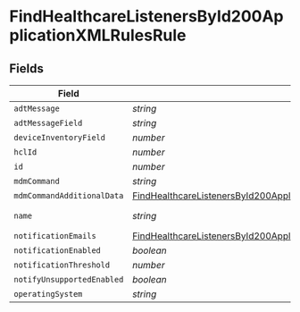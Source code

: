 # FindHealthcareListenersById200ApplicationXMLRulesRule


## Fields

| Field                                                                                                                                                                                     | Type                                                                                                                                                                                      | Required                                                                                                                                                                                  | Description                                                                                                                                                                               | Example                                                                                                                                                                                   |
| ----------------------------------------------------------------------------------------------------------------------------------------------------------------------------------------- | ----------------------------------------------------------------------------------------------------------------------------------------------------------------------------------------- | ----------------------------------------------------------------------------------------------------------------------------------------------------------------------------------------- | ----------------------------------------------------------------------------------------------------------------------------------------------------------------------------------------- | ----------------------------------------------------------------------------------------------------------------------------------------------------------------------------------------- |
| `adtMessage`                                                                                                                                                                              | *string*                                                                                                                                                                                  | :heavy_minus_sign:                                                                                                                                                                        | N/A                                                                                                                                                                                       |                                                                                                                                                                                           |
| `adtMessageField`                                                                                                                                                                         | *string*                                                                                                                                                                                  | :heavy_minus_sign:                                                                                                                                                                        | N/A                                                                                                                                                                                       |                                                                                                                                                                                           |
| `deviceInventoryField`                                                                                                                                                                    | *number*                                                                                                                                                                                  | :heavy_minus_sign:                                                                                                                                                                        | N/A                                                                                                                                                                                       | -1                                                                                                                                                                                        |
| `hclId`                                                                                                                                                                                   | *number*                                                                                                                                                                                  | :heavy_minus_sign:                                                                                                                                                                        | N/A                                                                                                                                                                                       | 1                                                                                                                                                                                         |
| `id`                                                                                                                                                                                      | *number*                                                                                                                                                                                  | :heavy_minus_sign:                                                                                                                                                                        | N/A                                                                                                                                                                                       | 1                                                                                                                                                                                         |
| `mdmCommand`                                                                                                                                                                              | *string*                                                                                                                                                                                  | :heavy_minus_sign:                                                                                                                                                                        | N/A                                                                                                                                                                                       | EnableLostMode                                                                                                                                                                            |
| `mdmCommandAdditionalData`                                                                                                                                                                | [FindHealthcareListenersById200ApplicationXMLRulesRuleMdmCommandAdditionalData](../../models/operations/findhealthcarelistenersbyid200applicationxmlrulesrulemdmcommandadditionaldata.md) | :heavy_minus_sign:                                                                                                                                                                        | N/A                                                                                                                                                                                       |                                                                                                                                                                                           |
| `name`                                                                                                                                                                                    | *string*                                                                                                                                                                                  | :heavy_minus_sign:                                                                                                                                                                        | N/A                                                                                                                                                                                       | Patient Discharge                                                                                                                                                                         |
| `notificationEmails`                                                                                                                                                                      | [FindHealthcareListenersById200ApplicationXMLRulesRuleNotificationEmails](../../models/operations/findhealthcarelistenersbyid200applicationxmlrulesrulenotificationemails.md)             | :heavy_minus_sign:                                                                                                                                                                        | N/A                                                                                                                                                                                       |                                                                                                                                                                                           |
| `notificationEnabled`                                                                                                                                                                     | *boolean*                                                                                                                                                                                 | :heavy_minus_sign:                                                                                                                                                                        | N/A                                                                                                                                                                                       |                                                                                                                                                                                           |
| `notificationThreshold`                                                                                                                                                                   | *number*                                                                                                                                                                                  | :heavy_minus_sign:                                                                                                                                                                        | N/A                                                                                                                                                                                       | 15                                                                                                                                                                                        |
| `notifyUnsupportedEnabled`                                                                                                                                                                | *boolean*                                                                                                                                                                                 | :heavy_minus_sign:                                                                                                                                                                        | N/A                                                                                                                                                                                       |                                                                                                                                                                                           |
| `operatingSystem`                                                                                                                                                                         | *string*                                                                                                                                                                                  | :heavy_minus_sign:                                                                                                                                                                        | N/A                                                                                                                                                                                       | iPhone                                                                                                                                                                                    |